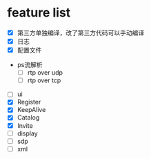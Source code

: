 # feature list
- [x] 第三方单独编译，改了第三方代码可以手动编译
- [x] 日志
- [x] 配置文件
- ps流解析
    - [ ] rtp over udp
    - [ ] rtp over tcp
- [ ] ui
- [x] Register
- [x] KeepAlive
- [x] Catalog
- [x] Invite
- [ ] display
- [ ] sdp
- [ ] xml